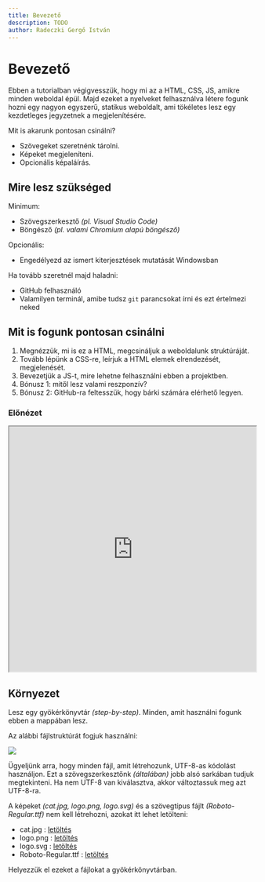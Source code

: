 ```yaml
---
title: Bevezető
description: TODO
author: Radeczki Gergő István
---
```


# Bevezető

Ebben a tutorialban végigvesszük, hogy mi az a HTML, CSS, JS, amikre minden weboldal épül. Majd ezeket a nyelveket felhasználva létere fogunk hozni egy nagyon egyszerű, statikus weboldalt, ami tökéletes lesz egy kezdetleges jegyzetnek a megjelenítésére.

Mit is akarunk pontosan csinálni?

- Szövegeket szeretnénk tárolni.
- Képeket megjeleníteni.
- Opcionális képaláírás.

## Mire lesz szükséged

Minimum:

- Szövegszerkesztő *(pl. Visual Studio Code)*
- Böngésző *(pl. valami Chromium alapú böngésző)*

Opcionális:

- Engedélyezd az ismert kiterjesztések mutatását Windowsban 

Ha tovább szeretnél majd haladni:

- GitHub felhasználó
- Valamilyen terminál, amibe tudsz `git` parancsokat írni és ezt értelmezi neked

## Mit is fogunk pontosan csinálni

1. Megnézzük, mi is ez a HTML, megcsináljuk a weboldalunk struktúráját.
2. Tovább lépünk a CSS-re, leírjuk a HTML elemek elrendezését, megjelenését.
3. Bevezetjük a JS-t, mire lehetne felhasználni ebben a projektben.
4. Bónusz 1: mitől lesz valami reszponzív?
5. Bónusz 2: GitHub-ra feltesszük, hogy bárki számára elérhető legyen.

### Előnézet

<iframe style="width: 100%; height: 500px;" src="https://gergoradeczki.github.io/tutorials/step-by-step/vegleges/index.html"></iframe>

## Környezet

Lesz egy gyökérkönyvtár *(step-by-step)*. Minden, amit használni fogunk ebben a mappában lesz.

Az alábbi fájlstruktúrát fogjuk használni:

<img src="/web/tutorial/step-by-step/sbs_00_fajlok.png">

Ügyeljünk arra, hogy minden fájl, amit létrehozunk, UTF-8-as kódolást használjon. Ezt a szövegszerkesztőnk *(általában)* jobb alsó sarkában tudjuk megtekinteni. Ha nem UTF-8 van kiválasztva, akkor változtassuk meg azt UTF-8-ra.

A képeket *(cat.jpg, logo.png, logo.svg)* és a szövegtípus fájlt *(Roboto-Regular.ttf)* nem kell létrehozni, azokat itt lehet letölteni:

- cat.jpg : [letöltés](https://github.com/gergoradeczki/gergoradeczki.github.io/raw/master/tutorials/step-by-step/vegleges/Roboto-Regular.ttf)
- logo.png : [letöltés](https://github.com/gergoradeczki/gergoradeczki.github.io/raw/master/tutorials/step-by-step/vegleges/cat.jpg)
- logo.svg : [letöltés](https://github.com/gergoradeczki/gergoradeczki.github.io/raw/master/tutorials/step-by-step/vegleges/logo.png)
- Roboto-Regular.ttf : [letöltés](https://github.com/gergoradeczki/gergoradeczki.github.io/raw/master/tutorials/step-by-step/vegleges/logo.svg)

Helyezzük el ezeket a fájlokat a gyökérkönyvtárban.
